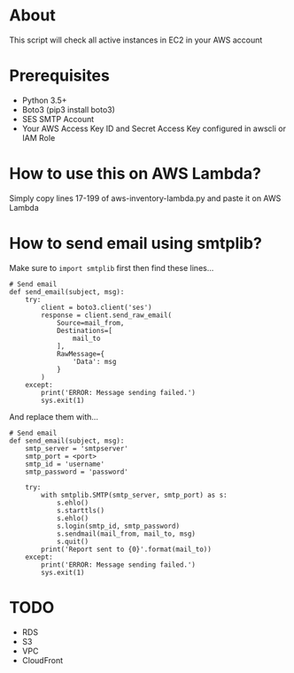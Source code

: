 # About #
This script will check all active instances in EC2 in your AWS account

# Prerequisites #
* Python 3.5+
* Boto3 (pip3 install boto3)
* SES SMTP Account
* Your AWS Access Key ID and Secret Access Key configured in awscli or IAM Role

# How to use this on AWS Lambda?
Simply copy lines 17-199 of aws-inventory-lambda.py and paste it on AWS Lambda

# How to send email using smtplib?

Make sure to `import smtplib` first then find these lines...

```
# Send email
def send_email(subject, msg):
	try:
		client = boto3.client('ses')
		response = client.send_raw_email(
			Source=mail_from,
			Destinations=[
				mail_to
			],
			RawMessage={
				'Data': msg
			}
		)
	except:
		print('ERROR: Message sending failed.')
		sys.exit(1)
```

And replace them with...

```
# Send email
def send_email(subject, msg):
	smtp_server = 'smtpserver'
	smtp_port = <port>
	smtp_id = 'username'
	smtp_password = 'password'

	try:
		with smtplib.SMTP(smtp_server, smtp_port) as s:
			s.ehlo()
			s.starttls()
			s.ehlo()
			s.login(smtp_id, smtp_password)
			s.sendmail(mail_from, mail_to, msg)
			s.quit()
		print('Report sent to {0}'.format(mail_to))
	except:
		print('ERROR: Message sending failed.')
		sys.exit(1)
```

# TODO
* RDS
* S3
* VPC
* CloudFront